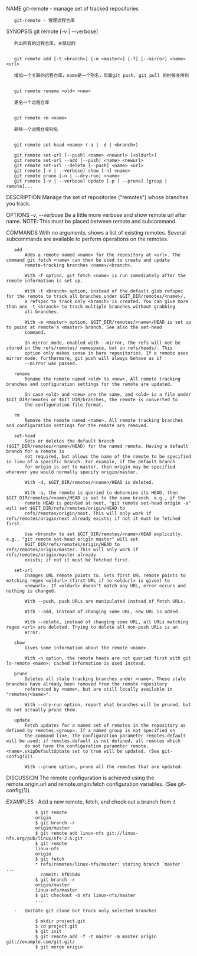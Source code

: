 NAME
       git-remote - manage set of tracked repositories

       git-remote - 管理远程仓库

SYNOPSIS
       git remote [-v | --verbose]

       列出所有的远程仓库，关联过的


       git remote add [-t <branch>] [-m <master>] [-f] [--mirror] <name> <url>

       增加一个关联的远程仓库，name是一个别名，后面git push, git pull 的时候会用到


       git remote rename <old> <new>

       更名一个远程仓库


       git remote rm <name>

       删除一个远程仓库别名


       git remote set-head <name> (-a | -d | <branch>)

       git remote set-url [--push] <name> <newurl> [<oldurl>]
       git remote set-url --add [--push] <name> <newurl>
       git remote set-url --delete [--push] <name> <url>
       git remote [-v | --verbose] show [-n] <name>
       git remote prune [-n | --dry-run] <name>
       git remote [-v | --verbose] update [-p | --prune] [group | remote]...

DESCRIPTION
       Manage the set of repositories ("remotes") whose branches you track.

OPTIONS
       -v, --verbose
           Be a little more verbose and show remote url after name. NOTE: This must be placed between remote and subcommand.

COMMANDS
       With no arguments, shows a list of existing remotes. Several subcommands are available to perform operations on the remotes.

       add
           Adds a remote named <name> for the repository at <url>. The command git fetch <name> can then be used to create and update
           remote-tracking branches <name>/<branch>.

           With -f option, git fetch <name> is run immediately after the remote information is set up.

           With -t <branch> option, instead of the default glob refspec for the remote to track all branches under $GIT_DIR/remotes/<name>/,
           a refspec to track only <branch> is created. You can give more than one -t <branch> to track multiple branches without grabbing
           all branches.

           With -m <master> option, $GIT_DIR/remotes/<name>/HEAD is set up to point at remote’s <master> branch. See also the set-head
           command.

           In mirror mode, enabled with --mirror, the refs will not be stored in the refs/remotes/ namespace, but in refs/heads/. This
           option only makes sense in bare repositories. If a remote uses mirror mode, furthermore, git push will always behave as if
           --mirror was passed.

       rename
           Rename the remote named <old> to <new>. All remote tracking branches and configuration settings for the remote are updated.

           In case <old> and <new> are the same, and <old> is a file under $GIT_DIR/remotes or $GIT_DIR/branches, the remote is converted to
           the configuration file format.

       rm
           Remove the remote named <name>. All remote tracking branches and configuration settings for the remote are removed.

       set-head
           Sets or deletes the default branch ($GIT_DIR/remotes/<name>/HEAD) for the named remote. Having a default branch for a remote is
           not required, but allows the name of the remote to be specified in lieu of a specific branch. For example, if the default branch
           for origin is set to master, then origin may be specified wherever you would normally specify origin/master.

           With -d, $GIT_DIR/remotes/<name>/HEAD is deleted.

           With -a, the remote is queried to determine its HEAD, then $GIT_DIR/remotes/<name>/HEAD is set to the same branch. e.g., if the
           remote HEAD is pointed at next, "git remote set-head origin -a" will set $GIT_DIR/refs/remotes/origin/HEAD to
           refs/remotes/origin/next. This will only work if refs/remotes/origin/next already exists; if not it must be fetched first.

           Use <branch> to set $GIT_DIR/remotes/<name>/HEAD explicitly. e.g., "git remote set-head origin master" will set
           $GIT_DIR/refs/remotes/origin/HEAD to refs/remotes/origin/master. This will only work if refs/remotes/origin/master already
           exists; if not it must be fetched first.

       set-url
           Changes URL remote points to. Sets first URL remote points to matching regex <oldurl> (first URL if no <oldurl> is given) to
           <newurl>. If <oldurl> doesn’t match any URL, error occurs and nothing is changed.

           With --push, push URLs are manipulated instead of fetch URLs.

           With --add, instead of changing some URL, new URL is added.

           With --delete, instead of changing some URL, all URLs matching regex <url> are deleted. Trying to delete all non-push URLs is an
           error.

       show
           Gives some information about the remote <name>.

           With -n option, the remote heads are not queried first with git ls-remote <name>; cached information is used instead.

       prune
           Deletes all stale tracking branches under <name>. These stale branches have already been removed from the remote repository
           referenced by <name>, but are still locally available in "remotes/<name>".

           With --dry-run option, report what branches will be pruned, but do not actually prune them.

       update
           Fetch updates for a named set of remotes in the repository as defined by remotes.<group>. If a named group is not specified on
           the command line, the configuration parameter remotes.default will be used; if remotes.default is not defined, all remotes which
           do not have the configuration parameter remote.<name>.skipDefaultUpdate set to true will be updated. (See git-config(1)).

           With --prune option, prune all the remotes that are updated.

DISCUSSION
       The remote configuration is achieved using the remote.origin.url and remote.origin.fetch configuration variables. (See git-
       config(1)).

EXAMPLES
       ·   Add a new remote, fetch, and check out a branch from it

               $ git remote
               origin
               $ git branch -r
               origin/master
               $ git remote add linux-nfs git://linux-nfs.org/pub/linux/nfs-2.6.git
               $ git remote
               linux-nfs
               origin
               $ git fetch
               * refs/remotes/linux-nfs/master: storing branch ´master´ ...
                 commit: bf81b46
               $ git branch -r
               origin/master
               linux-nfs/master
               $ git checkout -b nfs linux-nfs/master
               ...

       ·   Imitate git clone but track only selected branches

               $ mkdir project.git
               $ cd project.git
               $ git init
               $ git remote add -f -t master -m master origin git://example.com/git.git/
               $ git merge origin
